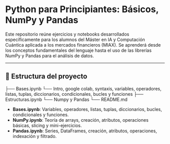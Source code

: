 # Python para Principiantes: Básicos, NumPy y Pandas

Este repositorio reúne ejercicios y notebooks desarrollados específicamente para los alumnos del Máster en IA y Computación Cuántica aplicada a los mercados financieros (MIAX). Se aprenderá desde los conceptos fundamentales del lenguaje hasta el uso de las librerías NumPy y Pandas para el análisis de datos.

---

## 📂 Estructura del proyecto

├── Bases.ipynb
    └── Intro, google colab, syntaxis, variables, operadores, listas, tuplas, diccionarios, condicionales, bucles y funciones
├── Estructuras.ipynb
    └── Numpy y Pandas
└── README.md  

- **Bases.ipynb**: Variables, operadores, listas, tuplas, diccionarios, bucles, condicionales y funciones.  
- **NumPy.ipynb**: Teoría de arrays, creación, atributos, operaciones básicas, slicing y mini-ejercicios.  
- **Pandas.ipynb**: Series, DataFrames, creación, atributos, operaciones, indexación y filtrado.

